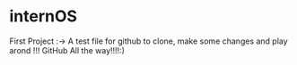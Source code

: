 internOS
========

First Project :->
A test file for github to clone, make some changes and play arond !!!
GitHub All the way!!!!:)